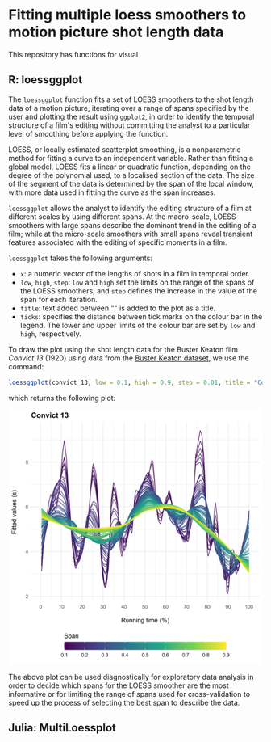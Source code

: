 # Fitting multiple loess smoothers to motion picture shot length data
This repository has functions for visual

## R: loessggplot

The ```loessggplot``` function fits a set of LOESS smoothers to the shot length data of a motion picture, iterating over a range of spans specified by the user and plotting the result using ```ggplot2```, in order to identify the temporal structure of a film's editing without committing the analyst to a particular level of smoothing before applying the function. 

LOESS, or locally estimated scatterplot smoothing, is a nonparametric method for fitting a curve to an independent variable. Rather than fitting a global model, LOESS fits a linear or quadratic function, depending on the degree of the polynomial used, to a localised section of the data. The size of the segment of the data is determined by the span of the local window, with more data used in fitting the curve as the span increases. 

```loessggplot``` allows the analyst to identify the editing structure of a film at different scales by using different spans. At the macro-scale, LOESS smoothers with large spans describe the dominant trend in the editing of a film; while at the micro-scale smoothers with small spans reveal transient features associated with the editing of specific moments in a film.

```loessggplot``` takes the following arguments:

- ```x```: a numeric vector of the lengths of shots in a film in temporal order.
- ```low```, ```high```, ```step```: ```low``` and ```high``` set the limits on the range of the spans of the LOESS smoothers, and ```step``` defines the increase in the value of the span for each iteration.
- ```title```: text added between "" is added to the plot as a title.
- ```ticks```: specifies the distance between tick marks on the colour bar in the legend. The lower and upper limits of the colour bar are set by ```low``` and ```high```, respectively.

To draw the plot using the shot length data for the Buster Keaton film *Convict 13* (1920) using data from the [Buster Keaton dataset](https://computationalfilmanalysis.wordpress.com/2020/07/07/keaton-data-set/), we use the command:

```R
loessggplot(convict_13, low = 0.1, high = 0.9, step = 0.01, title = "Convict 13", ticks = 0.1)
```
which returns the following plot:

![Time series of editing in Buster Keaton's Convict 13 (1920)](images/convict_13.png)

The above plot can be used diagnostically for exploratory data analysis in order to decide which spans for the LOESS smoother are the most informative or for limiting the range of spans used for cross-validation to speed up the process of selecting the best span to describe the data.

## Julia: MultiLoessplot

